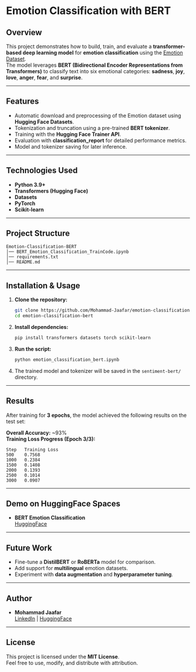 # Emotion Classification with BERT

## Overview

This project demonstrates how to build, train, and evaluate a
**transformer-based deep learning model** for **emotion classification**
using the [Emotion
Dataset](https://huggingface.co/datasets/dair-ai/emotion).\
The model leverages **BERT (Bidirectional Encoder Representations from
Transformers)** to classify text into six emotional categories:
**sadness**, **joy**, **love**, **anger**, **fear**, and **surprise**.

------------------------------------------------------------------------

## Features

-   Automatic download and preprocessing of the Emotion dataset using
    **Hugging Face Datasets**.
-   Tokenization and truncation using a pre-trained **BERT tokenizer**.
-   Training with the **Hugging Face Trainer API**.
-   Evaluation with **classification_report** for detailed performance
    metrics.
-   Model and tokenizer saving for later inference.

------------------------------------------------------------------------

## Technologies Used

-   **Python 3.9+**
-   **Transformers (Hugging Face)**
-   **Datasets**
-   **PyTorch**
-   **Scikit-learn**

------------------------------------------------------------------------

## Project Structure

    Emotion-Classification-BERT
    │── BERT_Emotion_Classification_TrainCode.ipynb
    │── requirements.txt
    │── README.md

------------------------------------------------------------------------

## Installation & Usage

1.  **Clone the repository:**

    ``` bash
    git clone https://github.com/Mohammad-Jaafar/emotion-classification-bert.git
    cd emotion-classification-bert
    ```

2.  **Install dependencies:**

    ``` bash
    pip install transformers datasets torch scikit-learn
    ```

3.  **Run the script:**

    ``` bash
    python emotion_classification_bert.ipynb
    ```

4.  The trained model and tokenizer will be saved in the
    `sentiment-bert/` directory.

------------------------------------------------------------------------

## Results

After training for **3 epochs**, the model achieved the following
results on the test set:

**Overall Accuracy:** \~93%\
**Training Loss Progress (Epoch 3/3):**

    Step   Training Loss
    500    0.7568
    1000   0.2384
    1500   0.1408
    2000   0.1393
    2500   0.1014
    3000   0.0907

------------------------------------------------------------------------

## Demo on HuggingFace Spaces
- **BERT Emotion Classification**  
[HuggingFace](https://huggingface.co/spaces/Mhdjaafar/BERT-Emotion-Classification)

------------------------------------------------------------------------
## Future Work

-   Fine-tune a **DistilBERT** or **RoBERTa** model for comparison.
-   Add support for **multilingual** emotion datasets.
-   Experiment with **data augmentation** and **hyperparameter tuning**.

------------------------------------------------------------------------

## Author

-   **Mohammad Jaafar**\
    [LinkedIn](https://www.linkedin.com/in/mohammad-jaafar-) \|
    [HuggingFace](https://huggingface.co/Mhdjaafar)

------------------------------------------------------------------------

## License

This project is licensed under the **MIT License**.\
Feel free to use, modify, and distribute with attribution.
